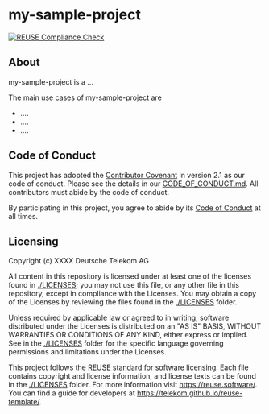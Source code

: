 <!--
SPDX-FileCopyrightText: 2023 Deutsche Telekom AG

SPDX-License-Identifier: CC0-1.0    
-->

# my-sample-project

[![REUSE Compliance Check](https://github.com/telekom/reuse-template/actions/workflows/reuse-compliance.yml/badge.svg)](https://github.com/telekom/reuse-template/actions/workflows/reuse-compliance.yml)

## About

my-sample-project is a ...
<!-- TODO: Finish this sentence by describing what the project does. This here should only be one sentence -->

The main use cases of my-sample-project are
- ....
- ....
- ....
<!-- TODO: Add here the project's main use cases. -->

## Code of Conduct

This project has adopted the [Contributor Covenant](https://www.contributor-covenant.org/) in version 2.1 as our code of conduct. Please see the details in our [CODE_OF_CONDUCT.md](CODE_OF_CONDUCT.md). All contributors must abide by the code of conduct.

By participating in this project, you agree to abide by its [Code of Conduct](./CODE_OF_CONDUCT.md) at all times.

## Licensing
Copyright (c) XXXX Deutsche Telekom AG

All content in this repository is licensed under at least one of the licenses found in [./LICENSES](./LICENSES); you may not use this file, or any other file in this repository, except in compliance with the Licenses. 
You may obtain a copy of the Licenses by reviewing the files found in the [./LICENSES](./LICENSES) folder.

Unless required by applicable law or agreed to in writing, software distributed under the Licenses is distributed on an "AS IS" BASIS, WITHOUT WARRANTIES OR CONDITIONS OF ANY KIND, either express or implied. See in the [./LICENSES](./LICENSES) folder for the specific language governing permissions and limitations under the Licenses.

This project follows the [REUSE standard for software licensing](https://reuse.software/). 
Each file contains copyright and license information, and license texts can be found in the [./LICENSES](./LICENSES) folder. For more information visit https://reuse.software/.
You can find a guide for developers at https://telekom.github.io/reuse-template/.
